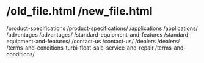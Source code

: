 # /old_file.html /new_file.html

/product-specifications /product-specifications/
/applications /applications/
/advantages /advantages/
/standard-equipment-and-features /standard-equipment-and-features/
/contact-us /contact-us/
/dealers /dealers/
/terms-and-conditions-turbi-float-sale-service-and-repair /terms-and-conditions/